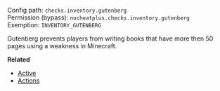 Config path: `checks.inventory.gutenberg`  
Permission (bypass): `nocheatplus.checks.inventory.gutenberg`  
Exemption: `INVENTORY_GUTENBERG`  

Gutenberg prevents players from writing books that have more then 50 pages using a weakness in Minecraft.

**Related**  
* [Active](General#Active)
* [Actions](General#Actions)